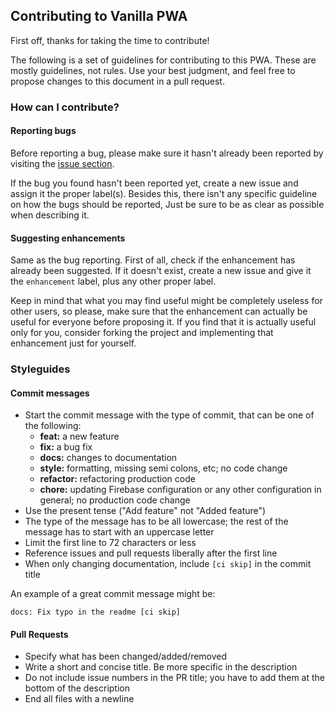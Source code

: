 ## Contributing to Vanilla PWA

First off, thanks for taking the time to contribute!

The following is a set of guidelines for contributing to this PWA. These are mostly guidelines, not rules.
Use your best judgment, and feel free to propose changes to this document in a pull request.

### How can I contribute?

#### Reporting bugs
Before reporting a bug, please make sure it hasn't already been reported by visiting the
[issue section](https://github.com/Dabolus/vanilla-pwa/issues).

If the bug you found hasn't been reported yet, create a new issue and assign it the proper label(s).
Besides this, there isn't any specific guideline on how the bugs should be reported, Just be sure
to be as clear as possible when describing it.

#### Suggesting enhancements
Same as the bug reporting. First of all, check if the enhancement has already been suggested.
If it doesn't exist, create a new issue and give it the `enhancement` label, plus any other proper label.

Keep in mind that what you may find useful might be completely useless for other users,
so please, make sure that the enhancement can actually be useful for everyone before proposing it.
If you find that it is actually useful only for you, consider forking the project and implementing that
enhancement just for yourself.

### Styleguides

#### Commit messages
- Start the commit message with the type of commit, that can be one of the following:
  - **feat:** a new feature
  - **fix:** a bug fix
  - **docs:** changes to documentation
  - **style:** formatting, missing semi colons, etc; no code change
  - **refactor:** refactoring production code
  - **chore:** updating Firebase configuration or any other configuration in general; no production code change
- Use the present tense ("Add feature" not "Added feature")
- The type of the message has to be all lowercase; the rest of the message has to start with an uppercase letter
- Limit the first line to 72 characters or less
- Reference issues and pull requests liberally after the first line
- When only changing documentation, include `[ci skip]` in the commit title

An example of a great commit message might be:

`docs: Fix typo in the readme [ci skip]`

#### Pull Requests
- Specify what has been changed/added/removed
- Write a short and concise title. Be more specific in the description
- Do not include issue numbers in the PR title; you have to add them at the bottom of the description
- End all files with a newline
